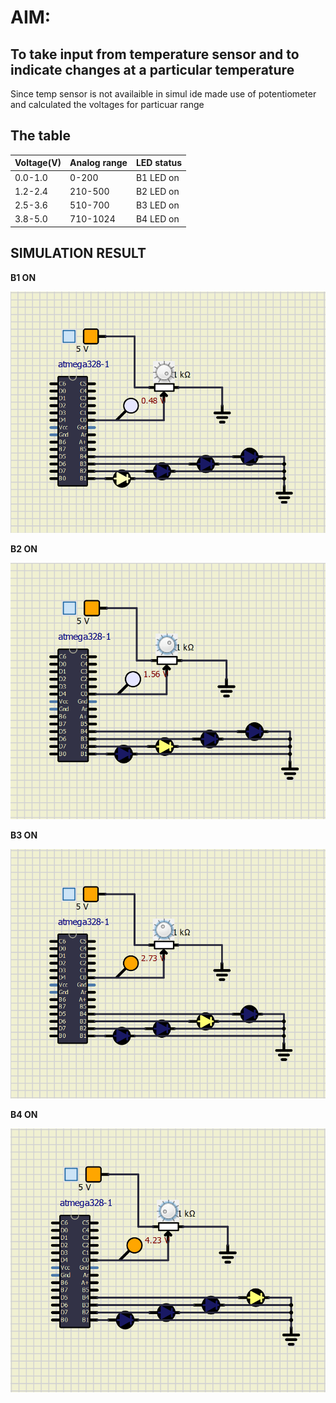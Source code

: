 # AIM: 
## To take input from temperature sensor and to indicate changes at a particular temperature

Since temp sensor is not availaible in simul ide made use of potentiometer and calculated the voltages for 
particuar range


## The table

|Voltage(V)|Analog range|LED status|
|--- |--- |--- |
|0.0-1.0|0-200|B1 LED on|
|1.2-2.4|210-500|B2 LED on|
|2.5-3.6|510-700|B3 LED on|
|3.8-5.0|710-1024|B4 LED on|

## SIMULATION  RESULT

**B1 ON**


![](img/b1.PNG)

**B2 ON**


![](img/b2.PNG)

**B3 ON**


![](img/b3.PNG)

**B4 ON**


![](img/b4.PNG)
